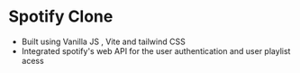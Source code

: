 # Spotify Clone
- Built using Vanilla JS , Vite and tailwind CSS
- Integrated spotify's web API for the user authentication and user playlist acess